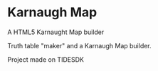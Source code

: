 Karnaugh Map
=========

A HTML5 Karnaught Map builder

Truth table "maker" and a Karnaugh Map builder.

Project made on TIDESDK